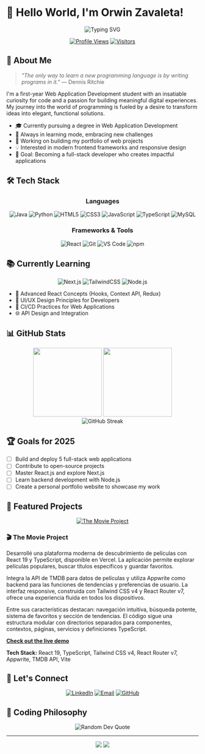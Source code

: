 # 👋 Hello World, I'm Orwin Zavaleta!

<div align="center">
  <img src="https://readme-typing-svg.herokuapp.com?font=Fira+Code&pause=1000&color=6E5DF7&width=435&lines=Web+Development+Student;Passionate+Programmer;Lifelong+Learner" alt="Typing SVG" />
  
  [![Profile Views](https://komarev.com/ghpvc/?username=orwinzavaleta&style=for-the-badge&color=6E5DF7)](https://github.com/orwinzavaleta)
  [![Visitors](https://visitor-badge.glitch.me/badge?page_id=orwinzavaleta.orwinzavaleta&left_color=black&right_color=6E5DF7)](https://github.com/orwinzavaleta)
</div>

## 💫 About Me

> *"The only way to learn a new programming language is by writing programs in it."* — Dennis Ritchie

I'm a first-year Web Application Development student with an insatiable curiosity for code and a passion for building meaningful digital experiences. My journey into the world of programming is fueled by a desire to transform ideas into elegant, functional solutions.

- 🎓 Currently pursuing a degree in Web Application Development
- 🌱 Always in learning mode, embracing new challenges
- 🔭 Working on building my portfolio of web projects
- 💡 Interested in modern frontend frameworks and responsive design
- 🚀 Goal: Becoming a full-stack developer who creates impactful applications

## 🛠️ Tech Stack

<div align="center">

### Languages
![Java](https://img.shields.io/badge/Java-ED8B00?style=for-the-badge&logo=openjdk&logoColor=white)
![Python](https://img.shields.io/badge/Python-3776AB?style=for-the-badge&logo=python&logoColor=white)
![HTML5](https://img.shields.io/badge/HTML5-E34F26?style=for-the-badge&logo=html5&logoColor=white)
![CSS3](https://img.shields.io/badge/CSS3-1572B6?style=for-the-badge&logo=css3&logoColor=white)
![JavaScript](https://img.shields.io/badge/JavaScript-F7DF1E?style=for-the-badge&logo=javascript&logoColor=black)
![TypeScript](https://img.shields.io/badge/TypeScript-007ACC?style=for-the-badge&logo=typescript&logoColor=white)
![MySQL](https://img.shields.io/badge/MySQL-4479A1?style=for-the-badge&logo=mysql&logoColor=white)

### Frameworks & Tools
![React](https://img.shields.io/badge/React-20232A?style=for-the-badge&logo=react&logoColor=61DAFB)
![Git](https://img.shields.io/badge/Git-F05032?style=for-the-badge&logo=git&logoColor=white)
![VS Code](https://img.shields.io/badge/VS_Code-007ACC?style=for-the-badge&logo=visual-studio-code&logoColor=white)
![npm](https://img.shields.io/badge/npm-CB3837?style=for-the-badge&logo=npm&logoColor=white)

</div>

## 📚 Currently Learning

<div align="center">
  
  ![Next.js](https://img.shields.io/badge/Next.js-000000?style=for-the-badge&logo=next.js&logoColor=white)
  ![TailwindCSS](https://img.shields.io/badge/Tailwind_CSS-38B2AC?style=for-the-badge&logo=tailwind-css&logoColor=white)
  ![Node.js](https://img.shields.io/badge/Node.js-339933?style=for-the-badge&logo=node.js&logoColor=white)
  
</div>

- 🧠 Advanced React Concepts (Hooks, Context API, Redux)
- 🎨 UI/UX Design Principles for Developers
- 🔄 CI/CD Practices for Web Applications
- 🌐 API Design and Integration

## 📊 GitHub Stats

<div align="center">
  <img height="180em" src="https://github-readme-stats.vercel.app/api?username=orwinzavaleta&show_icons=true&theme=tokyonight&include_all_commits=true&count_private=true&hide_border=true" />
  <img height="180em" src="https://github-readme-stats.vercel.app/api/top-langs/?username=orwinzavaleta&layout=compact&langs_count=6&theme=tokyonight&hide_border=true" />
</div>

<div align="center">
  <img src="https://github-readme-streak-stats.herokuapp.com/?user=orwinzavaleta&theme=tokyonight&hide_border=true" alt="GitHub Streak" />
</div>

## 🏆 Goals for 2025

- [ ] Build and deploy 5 full-stack web applications
- [ ] Contribute to open-source projects
- [ ] Master React.js and explore Next.js
- [ ] Learn backend development with Node.js
- [ ] Create a personal portfolio website to showcase my work

## 📌 Featured Projects

<div align="center">
  
[![The Movie Project](https://github-readme-stats.vercel.app/api/pin/?username=OrwinZavaleta&repo=the-movie-project&theme=tokyonight)](https://github.com/OrwinZavaleta/the-movie-project)

</div>

### 🎬 The Movie Project

Desarrollé una plataforma moderna de descubrimiento de películas con React 19 y TypeScript, disponible en Vercel. La aplicación permite explorar películas populares, buscar títulos específicos y guardar favoritos.

Integra la API de TMDB para datos de películas y utiliza Appwrite como backend para las funciones de tendencias y preferencias de usuario. La interfaz responsive, construida con Tailwind CSS v4 y React Router v7, ofrece una experiencia fluida en todos los dispositivos.

Entre sus características destacan: navegación intuitiva, búsqueda potente, sistema de favoritos y sección de tendencias. El código sigue una estructura modular con directorios separados para componentes, contextos, páginas, servicios y definiciones TypeScript.

**[Check out the live demo](https://the-movie-project.vercel.app/)**

**Tech Stack:** React 19, TypeScript, Tailwind CSS v4, React Router v7, Appwrite, TMDB API, Vite

## 🤝 Let's Connect

<div align="center">
  
[![LinkedIn](https://img.shields.io/badge/LinkedIn-0077B5?style=for-the-badge&logo=linkedin&logoColor=white)](https://www.linkedin.com/in/orwin-manuel-zavaleta-villanueva-04ab3126a)
[![Email](https://img.shields.io/badge/Gmail-D14836?style=for-the-badge&logo=gmail&logoColor=white)](mailto:orwinzavaleta@gmail.com)
[![GitHub](https://img.shields.io/badge/GitHub-100000?style=for-the-badge&logo=github&logoColor=white)](https://github.com/orwinzavaleta)
  
</div>

## 💭 Coding Philosophy



<div align="center">
  <img src="https://quotes-github-readme.vercel.app/api?type=horizontal&theme=tokyonight" alt="Random Dev Quote" />
</div>

---

<div align="center">
  <img src="https://forthebadge.com/images/badges/built-with-love.svg" />
  <img src="https://forthebadge.com/images/badges/powered-by-coffee.svg" />
</div>
